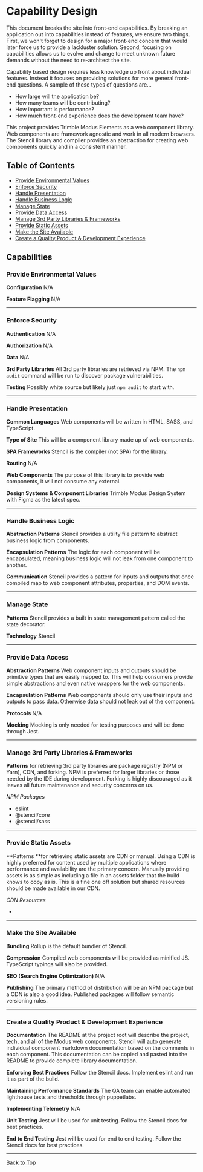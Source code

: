 # Capability Design

This document breaks the site into front-end capabilities. By breaking an application out into capabilities instead of features, we ensure two things. First, we won't forget to design for a major front-end concern that would later force us to provide a lackluster solution. Second, focusing on capabilities allows us to evolve and change to meet unknown future demands without the need to re-architect the site.

Capability based design requires less knowledge up front about individual features. Instead it focuses on providing solutions for more general front-end questions. A sample of these types of questions are...

- How large will the application be?
- How many teams will be contributing?
- How important is performance?
- How much front-end experience does the development team have?

This project provides Trimble Modus Elements as a web component library. Web components are framework agnostic and work in all modern browsers. The Stencil library and compiler provides an abstraction for creating web components quickly and in a consistent manner.

## Table of Contents

- [Provide Environmental Values](#provide-environmental-values)
- [Enforce Security](#enforce-security)
- [Handle Presentation](#handle-presentation)
- [Handle Business Logic](#handle-business-logic)
- [Manage State](#manage-state)
- [Provide Data Access](#provide-data-access)
- [Manage 3rd Party Libraries & Frameworks](#manage-3rd-party-libraries-&-frameworks)
- [Provide Static Assets](#provide-static-assets)
- [Make the Site Available](#make-the-site-available)
- [Create a Quality Product & Development Experience](#create-a-quality-product-&-development-experience)

## Capabilities

### Provide Environmental Values

**Configuration** N/A

**Feature Flagging** N/A

------

### Enforce Security

**Authentication** N/A

**Authorization** N/A

**Data** N/A

**3rd Party Libraries** All 3rd party libraries are retrieved via NPM. The `npm audit` command will be run to discover package vulnerabilities.

**Testing** Possibly white source but likely just `npm audit` to start with.

------

### Handle Presentation

**Common Languages** Web components will be written in HTML, SASS, and TypeScript.

**Type of Site** This will be a component library made up of web components.

**SPA Frameworks** Stencil is the compiler (not SPA) for the library.

**Routing** N/A

**Web Components** The purpose of this library is to provide web components, it will not consume any external.

**Design Systems & Component Libraries** Trimble Modus Design System with Figma as the latest spec.

------

### Handle Business Logic

**Abstraction Patterns** Stencil provides a utility file pattern to abstract business logic from components.

**Encapsulation Patterns** The logic for each component will be encapsulated, meaning business logic will not leak from one component to another.

**Communication** Stencil provides a pattern for inputs and outputs that once compiled map to web component attributes, properties, and DOM events.

------

### Manage State

**Patterns** Stencil provides a built in state management pattern called the state decorator.

**Technology** Stencil

------

### Provide Data Access

**Abstraction Patterns** Web component inputs and outputs should be primitive types that are easily mapped to. This will help consumers provide simple abstractions and even native wrappers for the web components.

**Encapsulation Patterns** Web components should only use their inputs and outputs to pass data. Otherwise data should not leak out of the component.

**Protocols** N/A

**Mocking** Mocking is only needed for testing purposes and will be done through Jest.

------

### Manage 3rd Party Libraries & Frameworks

**Patterns** for retrieving 3rd party libraries are package registry (NPM or Yarn), CDN, and forking. NPM is preferred for larger libraries or those needed by the IDE during development. Forking is highly discouraged as it leaves all future maintenance and security concerns on us.

*NPM Packages*

- eslint
- @stencil/core
- @stencil/sass

------

### Provide Static Assets

**Patterns **for retrieving static assets are CDN or manual. Using a CDN is highly preferred for content used by multiple applications where performance and availability are the primary concern. Manually providing assets is as simple as including a file in an assets folder that the build knows to copy as is. This is a fine one off solution but shared resources should be made available in our CDN.

*CDN Resources*

-

------

### Make the Site Available

**Bundling** Rollup is the default bundler of Stencil.

**Compression** Compiled web components will be provided as minified JS. TypeScript typings will also be provided.

**SEO (Search Engine Optimization)** N/A

**Publishing** The primary method of distribution will be an NPM package but a CDN is also a good idea. Published packages will follow semantic versioning rules.

------

### Create a Quality Product & Development Experience

**Documentation** The README at the project root will describe the project, tech, and all of the Modus web components. Stencil will auto generate individual component markdown documentation based on the comments in each component. This documentation can be copied and pasted into the README to provide complete library documentation.

**Enforcing Best Practices** Follow the Stencil docs. Implement eslint and run it as part of the build.

**Maintaining Performance Standards** The QA team can enable automated lighthouse tests and thresholds through puppetlabs.

**Implementing Telemetry** N/A

**Unit Testing** Jest will be used for unit testing. Follow the Stencil docs for best practices.

**End to End Testing** Jest will be used for end to end testing. Follow the Stencil docs for best practices.

------

[Back to Top](#capability-design)